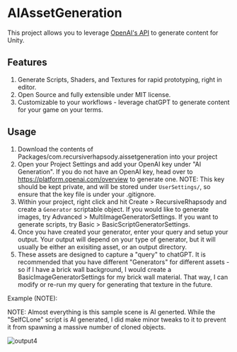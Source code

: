 # AIAssetGeneration

This project allows you to leverage [OpenAI's API](https://platform.openai.com/overview) to generate content for Unity. 

## Features
1. Generate Scripts, Shaders, and Textures for rapid prototyping, right in editor.
2. Open Source and fully extensible under MIT license.
3. Customizable to your workflows - leverage chatGPT to generate content for your game on your terms.


## Usage

1. Download the contents of Packages/com.recursiverhapsody.aissetgeneration into your project
2. Open your Project Settings and add your OpenAI key under "AI Generation". If you do not have an OpenAI key, head over to https://platform.openai.com/overview to generate one. NOTE: This key should be kept private, and will be stored under `UserSettings/`, so ensure that the key file is under your .gitignore.
3. Within your project, right click and hit Create > RecursiveRhapsody and create a `Generator` scriptable object. If you would like to generate images, try Advanced > MultiImageGeneratorSettings. If you want to generate scripts, try Basic > BasicScriptGeneratorSettings. 
4. Once you have created your generator, enter your query and setup your output. Your output will depend on your type of generator, but it will usually be either an exisiting asset, or an output directory.
5. These assets are designed to capture a "query" to chatGPT. It is recommended that you have different "Generators" for different assets - so if I have a brick wall background, I would create a BasicImageGeneratorSettings for my brick wall material. That way, I can modify or re-run my query for generating that texture in the future. 


Example (NOTE):

NOTE: Almost everything is this sample scene is AI generted. While the "SelfCLone" script is AI generated, I did make minor tweaks to it to prevent it from spawning a massive number of cloned objects.


![output4](https://user-images.githubusercontent.com/7245174/227133884-5d36695e-41c8-4115-af72-bbcf3efefb48.gif)
